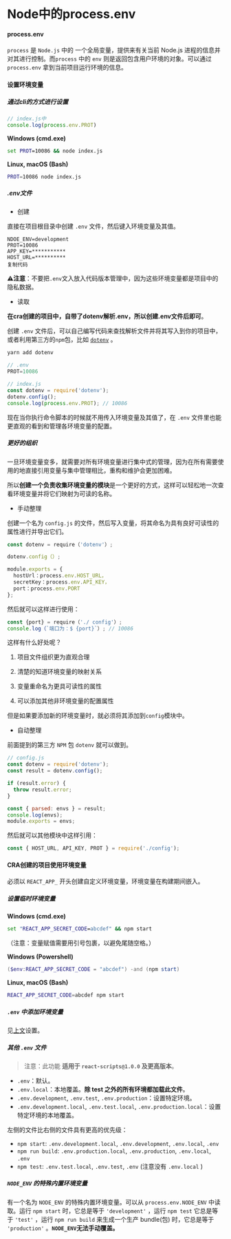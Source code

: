 # Node中的process.env

#### process.env

`process` 是 `Node.js` 中的 一个全局变量，提供来有关当前 Node.js 进程的信息并对其进行控制。而`process` 中的 `env` 则是返回包含用户环境的对象。可以通过 `process.env` 拿到当前项目运行环境的信息。



#### 设置环境变量

##### 通过cli的方式进行设置

```javascript
// index.js中
console.log(process.env.PROT)
```

**Windows (cmd.exe)**

```cmd
set PROT=10086 && node index.js
```

**Linux, macOS (Bash)**

```bash
PROT=10086 node index.js
```



##### <a name="env">.env文件</a>

+ 创建

直接在项目根目录中创建 `.env` 文件，然后键入环境变量及其值。

```
NDOE_ENV=development
PROT=10086
APP_KEY=***********
HOST_URL=**********
复制代码
```

**⚠️注意**：不要把`.env`文入放入代码版本管理中，因为这些环境变量都是项目中的隐私数据。



+ 读取

**在cra创建的项目中，自带了dotenv解析.env，所以创建.env文件后即可**。

创建 `.env` 文件后，可以自己编写代码来查找解析文件并将其写入到你的项目中，或者利用第三方的`npm`包，比如 [`dotenv`](https://link.juejin.cn?target=https%3A%2F%2Fgithub.com%2Fmotdotla%2Fdotenv) 。

```js
yarn add dotenv

// .env
PROT=10086

// index.js
const dotenv = require('dotenv');
dotenv.config(); 
console.log(process.env.PROT); // 10086
```

现在当你执行命令脚本的时候就不用传入环境变量及其值了，在 `.env` 文件里也能更直观的看到和管理各环境变量的配置。



##### 更好的组织

一旦环境变量变多，就需要对所有环境变量进行集中式的管理，因为在所有需要使用的地直接引用变量与集中管理相比，重构和维护会更加困难。

所以**创建一个负责收集环境变量的模块**是一个更好的方式，这样可以轻松地一次查看环境变量并将它们映射为可读的名称。



+ 手动整理

创建一个名为 `config.js` 的文件，然后写入变量，将其命名为具有良好可读性的属性进行并导出它们。

```js
const dotenv = require（'dotenv'）; 

dotenv.config（）; 

module.exports = { 
  hostUrl：process.env.HOST_URL，
  secretKey：process.env.API_KEY，
  port：process.env.PORT 
};
```

然后就可以这样进行使用：

```js
const {port} = require（'./ config'）; 
console.log（`端口为：$ {port}`）; // 10086
```

这样有什么好处呢？

1. 项目文件组织更为直观合理

2. 清楚的知道环境变量的映射关系

3. 变量重命名为更具可读性的属性

4. 可以添加其他非环境变量的配置属性

但是如果要添加新的环境变量时，就必须将其添加到`config`模块中。



+ 自动整理

前面提到的第三方 `NPM` 包 `dotenv` 就可以做到。

```js
// config.js 
const dotenv = require('dotenv');
const result = dotenv.config();

if (result.error) {
  throw result.error;
}

const { parsed: envs } = result;
console.log(envs);
module.exports = envs;
```

然后就可以其他模块中这样引用：

```js
const { HOST_URL, API_KEY, PROT } = require('./config');
```



#### CRA创建的项目使用环境变量

必须以 `REACT_APP_` 开头创建自定义环境变量，环境变量在构建期间嵌入。

##### 设置临时环境变量

**Windows (cmd.exe)**

```cmd
set "REACT_APP_SECRET_CODE=abcdef" && npm start
```

（注意：变量赋值需要用引号包裹，以避免尾随空格。）

**Windows (Powershell)**

```Powershell
($env:REACT_APP_SECRET_CODE = "abcdef") -and (npm start)
```

**Linux, macOS (Bash)**

```bash
REACT_APP_SECRET_CODE=abcdef npm start
```



#####  `.env` 中添加环境变量

见<a href="#env">上文</a>设置。



##### 其他 `.env` 文件

> 注意：此功能 **适用于 `react-scripts@1.0.0` 及更高版本**。

- `.env`：默认。
- `.env.local`：本地覆盖。**除 test 之外的所有环境都加载此文件**。
- `.env.development`, `.env.test`, `.env.production`：设置特定环境。
- `.env.development.local`, `.env.test.local`, `.env.production.local`：设置特定环境的本地覆盖。

左侧的文件比右侧的文件具有更高的优先级：

- `npm start`: `.env.development.local`, `.env.development`, `.env.local`, `.env`
- `npm run build`: `.env.production.local`, `.env.production`, `.env.local`, `.env`
- `npm test`: `.env.test.local`, `.env.test`, `.env` (注意没有 `.env.local` )



##### `NODE_ENV` 的特殊内置环境变量

有一个名为 `NODE_ENV` 的特殊内置环境变量。可以从 `process.env.NODE_ENV` 中读取。运行 `npm start` 时，它总是等于 `'development'` ，运行 `npm test` 它总是等于 `'test'` ，运行 `npm run build` 来生成一个生产 bundle(包) 时，它总是等于 `'production'` 。**`NODE_ENV`无法手动覆盖。** 

